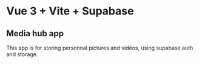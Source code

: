 # Vue 3 + Vite + Supabase

## Media hub app

This app is for storing personnal pictures and vidéos, using supabase auth and storage.



